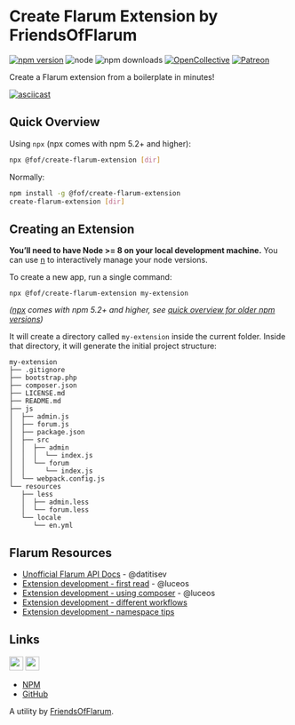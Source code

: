 # Create Flarum Extension by FriendsOfFlarum

[![npm version](https://img.shields.io/npm/v/@fof/create-flarum-extension.svg)](https://www.npmjs.com/package/@fof/create-flarum-extension) ![node](https://img.shields.io/node/v/@fof/create-flarum-extension.svg)
![npm downloads](https://img.shields.io/npm/dt/@fof/create-flarum-extension.svg) [![OpenCollective](https://img.shields.io/badge/opencollective-fof-blue.svg)](https://opencollective.com/fof/donate) [![Patreon](https://img.shields.io/badge/patreon-datitisev-f96854.svg?logo=patreon)](https://patreon.com/datitisev)

Create a Flarum extension from a boilerplate in minutes!

[![asciicast](https://asciinema.org/a/179886.png)](https://asciinema.org/a/179886)

## Quick Overview

Using `npx` (npx comes with npm 5.2+ and higher):
```sh
npx @fof/create-flarum-extension [dir]
```

Normally:
```sh
npm install -g @fof/create-flarum-extension
create-flarum-extension [dir]
```


## Creating an Extension


**You’ll need to have Node >= 8 on your local development machine.** You can use [n](https://www.npmjs.com/package/n) to interactively manage your node versions.

To create a new app, run a single command:

```
npx @fof/create-flarum-extension my-extension
```
*([npx](https://medium.com/@maybekatz/introducing-npx-an-npm-package-runner-55f7d4bd282b) comes with npm 5.2+ and higher, see [quick overview for older npm versions](#quick-overview))*

It will create a directory called `my-extension` inside the current folder.
Inside that directory, it will generate the initial project structure:

```
my-extension
├── .gitignore
├── bootstrap.php
├── composer.json
├── LICENSE.md
├── README.md
├── js
│  ├── admin.js
│  ├── forum.js
│  ├── package.json
│  ├── src
│  │  ├── admin
│  │  │  └── index.js
│  │  └── forum
│  │     └── index.js
│  └── webpack.config.js
└── resources
   ├── less
   │  ├── admin.less
   │  └── forum.less
   └── locale
      └── en.yml
```

## Flarum Resources

- [Unofficial Flarum API Docs](https://discuss.flarum.org/d/4421-flarum-php-api-docs) - @datitisev
- [Extension development - first read](https://discuss.flarum.org/d/1662-extension-developer-first-read) - @luceos
- [Extension development - using composer](https://discuss.flarum.org/d/1608-extension-development-using-composer-repositories-path) - @luceos
- [Extension development - different workflows](https://discuss.flarum.org/d/6320-extension-developers-show-us-your-workflow)
- [Extension development - namespace tips](https://discuss.flarum.org/d/9625-flarum-extension-namespacing-tips)

## Links

[<img src="https://opencollective.com/fof/donate/button@2x.png?color=blue" height="25" />](https://opencollective.com/fof/donate)
[<img src="https://c5.patreon.com/external/logo/become_a_patron_button.png" height="25" />](https://patreon.com/datitisev)

- [NPM](https://www.npmjs.com/package/@fof/create-flarum-extension)
- [GitHub](https://github.com/packages/FriendsOfFlarum/extension-generator)

A utility by [FriendsOfFlarum](https://github.com/FriendsOfFlarum).